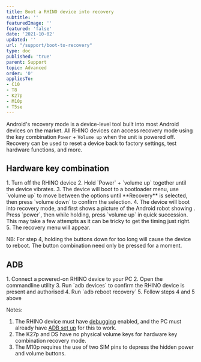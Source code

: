 ```yaml
---
title: Boot a RHINO device into recovery
subtitle: ''
featuredImage: ''
featured: 'false'
date: '2021-10-02'
updated: ''
url: "/support/boot-to-recovery"
type: doc
published: 'true'
parent: Support
topic: Advanced
order: '0'
appliesTo:
- C10
- T8
- K27p
- M10p
- T5se
---
```


Android's recovery mode is a device-level tool built into most Android devices on the market. All RHINO devices can access recovery mode using the key combination `Power` + `Volume up` when the unit is powered off. Recovery can be used to reset a device back to factory settings, test hardware functions, and more.  

## Hardware key combination

<div class="numbered-instructions" markdown="1">
1. Turn off the RHINO device
2. Hold `Power` + `volume up` together until the device vibrates.
3. The device will boot to a bootloader menu, use `volume up` to move between the options until **Recovery** is selected, then press `volume down` to confirm the selection.
4. The device will boot into recovery mode, and first shows a picture of the Android robot showing <i class="fas fa-exclamation-triangle text-warning"></i>. Press `power`, then while holding, press `volume up` in quick succession. This may take a few attempts as it can be tricky to get the timing just right.
5. The recovery menu will appear.
</div>

NB: For step 4, holding the buttons down for too long will cause the device to reboot. The button combination need only be pressed for a moment.

## ADB

<div class="numbered-instructions" markdown="1">
1. Connect a powered-on RHINO device to your PC
2. Open the commandline utility
3. Run `adb devices` to confirm the RHINO device is present and authorised
4. Run `adb reboot recovery`
5. Follow steps 4 and 5 above
</div>

Notes:

1. The RHINO device must have [debugging](/support/enable-debugging) enabled, and the PC must already have [ADB set up](/support/set-up-adb) for this to work.
2. The K27p and DS have no physical volume keys for hardware key combination recovery mode.
3. The M10p requires the use of two SIM pins to depress the hidden power and volume buttons.
